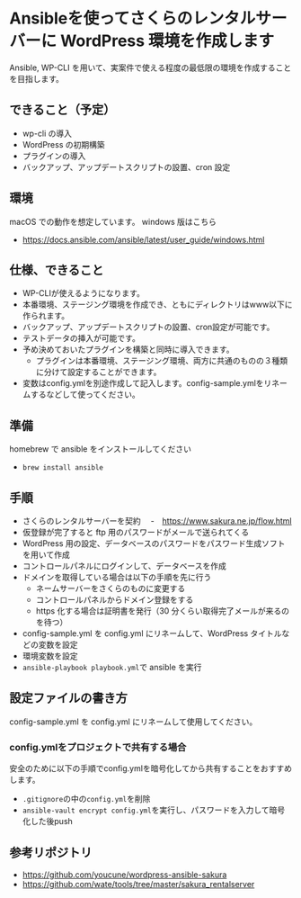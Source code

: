 # Ansibleを使ってさくらのレンタルサーバーに WordPress 環境を作成します

Ansible, WP-CLI を用いて、実案件で使える程度の最低限の環境を作成することを目指します。

## できること（予定）

- wp-cli の導入
- WordPress の初期構築
- プラグインの導入
- バックアップ、アップデートスクリプトの設置、cron 設定

## 環境

macOS での動作を想定しています。
windows 版はこちら

- https://docs.ansible.com/ansible/latest/user_guide/windows.html

## 仕様、できること
- WP-CLIが使えるようになります。
- 本番環境、ステージング環境を作成でき、ともにディレクトリはwww以下に作られます。
- バックアップ、アップデートスクリプトの設置、cron設定が可能です。
- テストデータの挿入が可能です。
- 予め決めておいたプラグインを構築と同時に導入できます。
  - プラグインは本番環境、ステージング環境、両方に共通のものの３種類に分けて設定することができます。
- 変数はconfig.ymlを別途作成して記入します。config-sample.ymlをリネームするなどして使ってください。


## 準備

homebrew で ansible をインストールしてください

- `brew install ansible`

## 手順

- さくらのレンタルサーバーを契約
  　-　https://www.sakura.ne.jp/flow.html
- 仮登録が完了すると ftp 用のパスワードがメールで送られてくる
- WordPress 用の設定、データベースのパスワードをパスワード生成ソフトを用いて作成
- コントロールパネルにログインして、データベースを作成
- ドメインを取得している場合は以下の手順を先に行う
  - ネームサーバーをさくらのものに変更する
  - コントロールパネルからドメイン登録をする
  - https 化する場合は証明書を発行（30 分くらい取得完了メールが来るのを待つ）
- config-sample.yml を config.yml にリネームして、WordPress タイトルなどの変数を設定
- 環境変数を設定
- `ansible-playbook playbook.yml`で ansible を実行

## 設定ファイルの書き方

config-sample.yml を config.yml にリネームして使用してください。


### config.ymlをプロジェクトで共有する場合
安全のために以下の手順でconfig.ymlを暗号化してから共有することをおすすめします。
- `.gitignore`の中の`config.yml`を削除
- `ansible-vault encrypt config.yml`を実行し、パスワードを入力して暗号化した後push

## 参考リポジトリ

- https://github.com/youcune/wordpress-ansible-sakura
- https://github.com/wate/tools/tree/master/sakura_rentalserver

